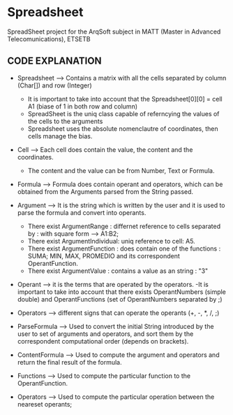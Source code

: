 # Spreadsheet
SpreadSheet project for the ArqSoft subject in MATT (Master in Advanced Telecomunications), ETSETB

## CODE EXPLANATION
  - Spreadsheet --> Contains a matrix with all the cells separated by column (Char[]) and row (Integer)
    - It is important to take into account that the Spreadsheet[0][0] = cell A1 (biase of 1 in both row and column)
    - SpreadSheet is the uniq class capable of referncying the values of the cells to the arguments
    - Spreadsheet uses the absolute nomenclautre of coordinates, then cells manage the bias.

  - Cell --> Each cell does contain the value, the content and the coordinates.
    - The content and the value can be from Number, Text or Formula.

  - Formula --> Formula does contain operant and operators, which can be obtained from the Arguments parsed from the String passed.

  - Argument --> It is the string which is written by the user and it is used to parse the formula and convert into operants.
    - There exist ArgumentRange : differnet reference to cells separated by : with square form --> A1:B2;
    - There exist ArgumentIndividual: uniq reference to cell:  A5.
    - There exist ArgumentFunction : does contain one of the functions : SUMA; MIN, MAX, PROMEDIO and its correspondent OperantFunction.
    - There exist ArgumentValue : contains a value as an string : "3"


  - Operant --> it is the terms that are operated by the operators.
    -It is important to take into account that there exists OperantNumbers (simple double) and OperantFunctions (set of OperantNumbers separated by ;)

  - Operators --> different signs that can operate the operants (+, -, *, /, ;)

  - ParseFormula --> Used to convert the initial String introduced by the user to set of arguments and operators, and sort them by the correspondent computational order (depends on brackets).

  - ContentFormula --> Used to compute the argument and operators and return the final result of the formula.

  - Functions --> Used to compute the particular function to the OperantFunction.

  - Operators --> Used to compute the particular operation between the neareset operants;
